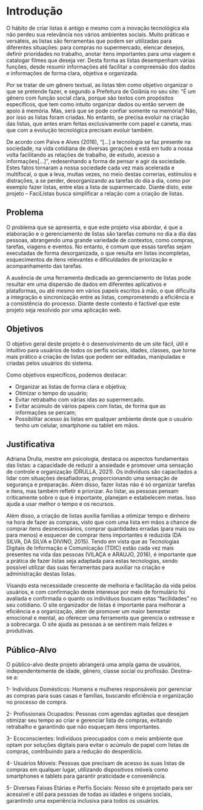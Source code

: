 # Introdução

O hábito de criar listas é antigo e mesmo com a inovação tecnológica ela não perdeu sua
relevância nos vários ambientes sociais. Muito práticas e versáteis, as listas são
ferramentas que podem ser utilizadas para diferentes situações: para compras no
supermercado, elencar desejos, definir prioridades no trabalho, anotar itens importantes
para uma viagem e catalogar filmes que deseja ver. Desta forma as listas desempenham
várias funções, desde resumir informações até facilitar a compreensão dos dados e
informações de forma clara, objetiva e organizada.

Por se tratar de um gênero textual, as listas têm como objetivo organizar o que se pretende
fazer, e segundo a Prefeitura de Goiânia no seu site: "É um gênero com função social clara,
porque são textos com propósitos específicos, que tem como intuito organizar dados ou
então servem de apoio à memória. Mas, será que se pode confiar somente na memória?
Não, por isso as listas foram criadas. No entanto, se precisa evoluir na criação das listas,
que antes eram feitas exclusivamente com papel e caneta, mas que com a evolução
tecnológica precisam evoluir também.

De acordo com Paiva e Alves (2018), “[...] a tecnologia se faz presente na sociedade, na
vida cotidiana de diversas gerações e está em tudo a nossa volta facilitando as relações de
trabalho, de estudo, acesso a informações[...]”, redesenhando a forma de pensar e agir da
sociedade. Estes fatos tornaram a nossa sociedade cada vez mais acelerada e multifocal, o
que a leva, muitas vezes, no meio destas correrias, estímulos e distrações, a se perder,
desorganizando as tarefas do dia a dia, como por exemplo fazer listas, entre elas a lista de
supermercado. Diante disto, este projeto – FaciListas busca simplificar a relação com a
criação de listas.

## Problema
O problema que se apresenta, e que este projeto visa abordar, é que a elaboração e o
gerenciamento de listas são tarefas comuns no dia a dia das pessoas, abrangendo uma
grande variedade de contextos, como compras, tarefas, viagens e eventos. No entanto, é
comum que essas tarefas sejam executadas de forma desorganizada, o que resulta em
listas incompletas, esquecimentos de itens relevantes e dificuldades de priorização e
acompanhamento das tarefas.

A ausência de uma ferramenta dedicada ao gerenciamento de listas pode resultar em uma
dispersão de dados em diferentes aplicativos e plataformas, ou até mesmo em vários
papeis escritos à mão, o que dificulta a integração e sincronização entre as listas,
comprometendo a eficiência e a consistência do processo. Diante deste contexto é factível
que este projeto seja resolvido por uma aplicação web.

## Objetivos

O objetivo geral deste projeto é o desenvolvimento de um site fácil, útil e intuitivo para
usuários de todos os perfis sociais, idades, classes, que torne mais prático a criação de
listas que podem ser editadas, manipuladas e criadas pelos usuários do sistema.

Como objetivos específicos, podemos destacar:
* Organizar as listas de forma clara e objetiva;
* Otimizar o tempo do usuário;
* Evitar retrabalho com várias idas ao supermercado.
* Evitar acúmulo de vários papeis com listas, de forma que as informações se percam;
* Possibilitar acesso às listas em qualquer ambiente deste que o usuário tenho um
celular, smartphone ou tablet em mãos.

## Justificativa

Adriana Drulla, mestre em psicologia, destaca os aspectos fundamentais das listas: a
capacidade de reduzir a ansiedade e promover uma sensação de controle e organização
(DRULLA, 2021). Os indivíduos são capacitados a lidar com situações desafiadoras,
proporcionando uma sensação de segurança e preparação. Além disso, fazer listas não é
só organizar tarefas e itens, mas também refletir e priorizar. Ao listar, as pessoas pensam
criticamente sobre o que é importante, planejam e estabelecem metas. Isso ajuda a usar
melhor o tempo e os recursos.

Além disso, a criação de listas auxilia famílias a otimizar tempo e dinheiro na hora de fazer
as compras, visto que com uma lista em mãos a chance de comprar itens desnecessários,
comprar quantidades erradas (para mais ou para menos) e esquecer de comprar itens
importantes é reduzida (DA SILVA, DA SILVA e DIVINO, 2015). Tendo em vista que as
Tecnologias Digitais de Informação e Comunicação (TDIC) estão cada vez mais presentes
na vida das pessoas (VILAÇA e ARAUJO, 2016), é importante que a prática de fazer listas
seja adaptada para estas tecnologias, sendo possível utilizar das suas ferramentas para
auxiliar na criação e administração destas listas.

Visando esta necessidade crescente de melhoria e facilitação da vida pelos usuários, e com
confirmação deste interesse por meio de formulário foi avaliada e confirmada o quanto os
indivíduos buscam estas “facilidades” no seu cotidiano. O site organizador de listas é
importante para melhorar a eficiência e a organização, além de promover um maior bemestar
emocional e mental, ao oferecer uma ferramenta que gerencia o estresse e a
sobrecarga. O site ajuda as pessoas a se sentirem mais felizes e produtivas.

## Público-Alvo

O público-alvo deste projeto abrangerá uma ampla gama de usuários, independentemente
de idade, gênero, classe social ou profissão. Destina-se a:

1- Indivíduos Domésticos: Homens e mulheres responsáveis por gerenciar as compras para
suas casas e famílias, buscando eficiência e organização no processo de compra.

2- Profissionais Ocupados: Pessoas com agendas agitadas que desejam otimizar seu
tempo ao criar e gerenciar lista de compras, evitando retrabalho e garantindo que não
esqueçam itens importantes.

3- Ecoconscientes: Indivíduos preocupados com o meio ambiente que optam por soluções
digitais para evitar o acúmulo de papel com listas de compras, contribuindo para a redução
do desperdício.

4- Usuários Móveis: Pessoas que precisam de acesso às suas listas de compras em
qualquer lugar, utilizando dispositivos móveis como smartphones e tablets para garantir
praticidade e conveniência.

5- Diversas Faixas Etárias e Perfis Sociais: Nosso site é projetado para ser acessível e útil
para pessoas de todas as idades e origens sociais, garantindo uma experiência inclusiva
para todos os usuários.

